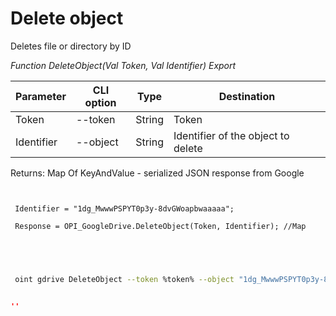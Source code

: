 ﻿---
sidebar_position: 9
---

# Delete object
 Deletes file or directory by ID


*Function DeleteObject(Val Token, Val Identifier) Export*

 | Parameter | CLI option | Type | Destination |
 |-|-|-|-|
 | Token | --token | String | Token |
 | Identifier | --object | String | Identifier of the object to delete |

 
 Returns: Map Of KeyAndValue - serialized JSON response from Google

```bsl title="Code example"
	
 
 Identifier = "1dg_MwwwPSPYT0p3y-8dvGWoapbwaaaaa";
 
 Response = OPI_GoogleDrive.DeleteObject(Token, Identifier); //Map
 
 
	
```

```sh title="CLI command example"
 
 oint gdrive DeleteObject --token %token% --object "1dg_MwwwPSPYT0p3y-8dvGWoapbwaaaaa"


```


```json title="Result"

''

```
